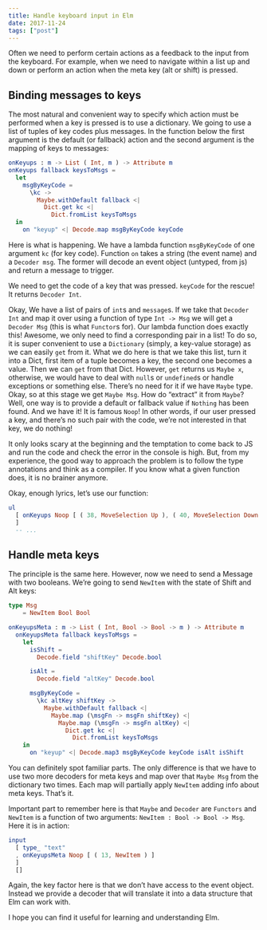 ```yaml
---
title: Handle keyboard input in Elm
date: 2017-11-24
tags: ["post"]
---
```

Often we need to perform certain actions as a feedback to the input from the keyboard. For example, when we need to navigate within a list up and down or perform an action when the meta key (alt or shift) is pressed.
<!--///-->
## Binding messages to keys

The most natural and convenient way to specify which action must be performed when a key is pressed is to use a dictionary. We going to use a list of tuples of key codes plus messages. In the function below the first argument is the default (or fallback) action and the second argument is the mapping of keys to messages:

```elm
onKeyups : m -> List ( Int, m ) -> Attribute m
onKeyups fallback keysToMsgs =
  let
    msgByKeyCode =
      \kc ->
        Maybe.withDefault fallback <|
          Dict.get kc <|
            Dict.fromList keysToMsgs
  in
    on "keyup" <| Decode.map msgByKeyCode keyCode
```

Here is what is happening. We have a lambda function `msgByKeyCode` of one argument `kc` (for key code). Function `on` takes a string (the event name) and a `Decoder msg`. The former will decode an event object (untyped, from js) and return a message to trigger.

We need to get the code of a key that was pressed. `keyCode` for the rescue! It returns `Decoder Int`.

Okay, We have a list of pairs of `int`s and `message`s. If we take that `Decoder Int` and map it over using a function of type `Int -> Msg` we will get a `Decoder Msg` (this is what `Functor`s for). Our lambda function does exactly this! Awesome, we only need to find a corresponding pair in a list! To do so, it is super convenient to use a `Dictionary` (simply, a key-value storage) as we can easily `get` from it. What we do here is that we take this list, turn it into a Dict, first item of a tuple becomes a key, the second one becomes a value. Then we can `get` from that Dict. However, `get` returns us `Maybe x`, otherwise, we would have to deal with `null`s or `undefined`s or handle exceptions or something else. There’s no need for it if we have `Maybe` type. Okay, so at this stage we get `Maybe Msg`. How do “extract” it from `Maybe`? Well, one way is to provide a default or fallback value if `Nothing` has been found. And we have it! It is famous `Noop`! In other words, if our user pressed a key, and there’s no such pair with the code, we’re not interested in that key, we do nothing!

It only looks scary at the beginning and the temptation to come back to JS and run the code and check the error in the console is high. But, from my experience, the good way to approach the problem is to follow the type annotations and think as a compiler. If you know what a given function does, it is no brainer anymore.

Okay, enough lyrics, let’s use our function:

```elm
ul
  [ onKeyups Noop [ ( 38, MoveSelection Up ), ( 40, MoveSelection Down ) ]
  ]
  -- ...
```

## Handle meta keys

The principle is the same here. However, now we need to send a Message with two booleans. We’re going to send `NewItem` with the state of Shift and Alt keys:

```elm
type Msg
    = NewItem Bool Bool

onKeyupsMeta : m -> List ( Int, Bool -> Bool -> m ) -> Attribute m
  onKeyupsMeta fallback keysToMsgs =
    let
      isShift =
        Decode.field "shiftKey" Decode.bool

      isAlt =
        Decode.field "altKey" Decode.bool

      msgByKeyCode =
        \kc altKey shiftKey ->
          Maybe.withDefault fallback <|
            Maybe.map (\msgFn -> msgFn shiftKey) <|
              Maybe.map (\msgFn -> msgFn altKey) <|
                Dict.get kc <|
                  Dict.fromList keysToMsgs
    in
      on "keyup" <| Decode.map3 msgByKeyCode keyCode isAlt isShift
```

You can definitely spot familiar parts. The only difference is that we have to use two more decoders for meta keys and map over that `Maybe Msg` from the dictionary two times. Each map will partially apply `NewItem` adding info about meta keys. That’s it.

Important part to remember here is that `Maybe` and `Decoder` are `Functors` and `NewItem` is a function of two arguments: `NewItem : Bool -> Bool -> Msg`. Here it is in action:

```elm
input
  [ type_ "text"
  , onKeyupsMeta Noop [ ( 13, NewItem ) ]
  ]
  []
```

Again, the key factor here is that we don’t have access to the event object. Instead we provide a decoder that will translate it into a data structure that Elm can work with.

I hope you can find it useful for learning and understanding Elm.
